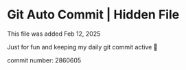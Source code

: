 # Git Auto Commit | Hidden File

This file was added Feb 12, 2025

Just for fun and keeping my daily git commit active 🤪

commit number: 2860605
